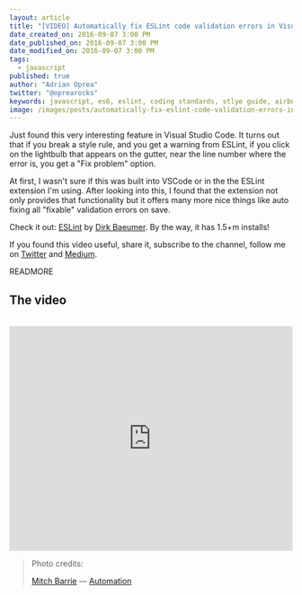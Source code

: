 ```yaml
---
layout: article
title: "[VIDEO] Automatically fix ESLint code validation errors in Visual Studio Code"
date_created_on: 2016-09-07 3:00 PM
date_published_on: 2016-09-07 3:00 PM
date_modified_on: 2016-09-07 3:00 PM
tags:
  - javascript
published: true
author: "Adrian Oprea"
twitter: "@oprearocks"
keywords: javascript, es6, eslint, coding standards, stlye guide, airbnb javascript style guide, ecmascript
image: /images/posts/automatically-fix-eslint-code-validation-errors-in-visual-studio-code/post.jpg
---
```


Just found this very interesting feature in Visual Studio Code. It turns out that if you break a style rule, and you get a warning from ESLint, if you click on the lightbulb that appears on the gutter, near the line number where the error is, you get a "Fix problem" option.

At first, I wasn't sure if this was built into VSCode or in the the ESLint extension I'm using. After looking into this, I found that the extension not only provides that functionality but it offers many more nice things like auto fixing all "fixable" validation errors on save.

Check it out: [ESLint](https://marketplace.visualstudio.com/items?itemName=dbaeumer.vscode-eslint) by [Dirk Baeumer](https://marketplace.visualstudio.com/search?term=publisher%3A%22Dirk%20Baeumer%22&target=VSCode). By the way, it has 1.5+m installs!

If you found this video useful, share it, subscribe to the channel, follow me on [Twitter](https://twitter.com/@oprearocks) and [Medium](https://medium.com/@oprearocks).

READMORE

## The video
<br>
<iframe width="100%" height="400" src="https://www.youtube.com/embed/zph3gV15__I" frameborder="0" allowfullscreen></iframe>
<br>

> Photo credits:
>
> [Mitch Barrie](https://www.flickr.com/photos/simonov/) &mdash; [Automation](https://flic.kr/p/4M6c9A)
